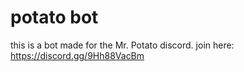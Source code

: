 # potato bot

this is a bot made for the Mr. Potato discord.
join here:
https://discord.gg/9Hh88VacBm